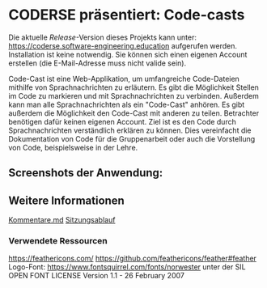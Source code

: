 # CODERSE präsentiert: Code-casts

Die aktuelle _Release_-Version dieses Projekts kann unter: https://coderse.software-engineering.education aufgerufen werden.
Installation ist keine notwendig. Sie können sich einen eigenen Account erstellen (die E-Mail-Adresse muss nicht valide sein).

Code-Cast ist eine Web-Applikation, um umfangreiche Code-Dateien mithilfe von Sprachnachrichten zu erläutern. Es gibt die Möglichkeit Stellen im Code zu markieren und mit Sprachnachrichten zu verbinden. Außerdem kann man alle Sprachnachrichten als ein "Code-Cast" anhören. Es gibt außerdem die Möglichkeit den Code-Cast mit anderen zu teilen. Betrachter benötigen dafür keinen eigenen Account. Ziel ist es den Code durch Sprachnachrichten verständlich erklären zu können. Dies vereinfacht die Dokumentation von Code für die Gruppenarbeit oder auch die Vorstellung von Code, beispielsweise in der Lehre.

## Screenshots der Anwendung:


## Weitere Informationen

[Kommentare.md](Kommentare.md)
[Sitzungsablauf](SessionLog.md)

### Verwendete Ressourcen
https://feathericons.com/
https://github.com/feathericons/feather#feather
Logo-Font: https://www.fontsquirrel.com/fonts/norwester unter der SIL OPEN FONT LICENSE Version 1.1 - 26 February 2007
